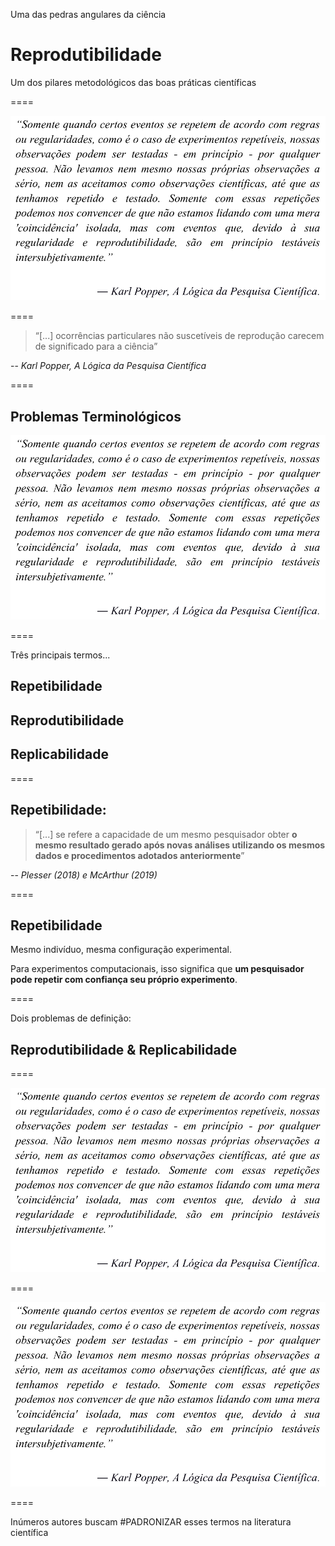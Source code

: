 <!-- .slide: data-background="img/motivation.jpg" -->

Uma das pedras angulares da ciência <br>
# Reprodutibilidade
Um dos pilares metodológicos das boas práticas científicas

====

![avatar][avatar] <!-- .element: class="pull-center" -->

[avatar]: ../shared/img/popper.png

====

> “[...] ocorrências particulares não suscetíveis de reprodução carecem de significado para a ciência”

-- <cite>Karl Popper, A Lógica da Pesquisa Científica</cite>

====

## Problemas Terminológicos

![avatar][avatar] <!-- .element: class="pull-center" -->

[avatar]: ../shared/img/fig.png

====

Três principais termos...

## Repetibilidade
## Reprodutibilidade
## Replicabilidade

====

<!-- .slide: data-background="img/motivation.jpg" -->

## Repetibilidade:

> “[...] se refere a capacidade de um mesmo pesquisador obter **o mesmo resultado gerado após novas análises utilizando os mesmos dados e procedimentos adotados anteriormente**”

-- <cite>Plesser (2018) e McArthur (2019)</cite>

====

## Repetibilidade

Mesmo indivíduo, mesma configuração experimental.

Para experimentos computacionais, isso significa que **um pesquisador pode repetir com confiança seu próprio experimento**.

====

Dois problemas de definição:

## Reprodutibilidade & Replicabilidade

====

![avatar][avatar] <!-- .element: class="pull-center" -->

[avatar]: ../shared/img/Barba.png

====

![avatar][avatar] <!-- .element: class="pull-center" -->

[avatar]: ../shared/img/reprorepli.png

====

Inúmeros autores buscam
#PADRONIZAR
esses termos na literatura científica
